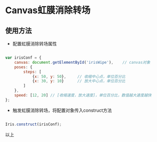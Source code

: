 # Canvas虹膜消除转场

## 使用方法

- 配置虹膜消除转场属性

``` javascript

var irisConf = {
	canvas: document.getElementById('irisWipe'), 	// canvas对象
	poses: {
		steps: [
			{x: 50, y: 50}, 	// 收缩中心点，单位百分比
			{x: 30, y: 10}	 	// 放大中心点，单位百分比
		]
	}, 
	speed: [12, 20]	// [收缩速度，放大速度]，单位百分比，数值越大速度越快
};
```

- 触发虹膜消除转场，将配置对象传入construct方法
``` javascript

Iris.construct(irisConf);

```

以上